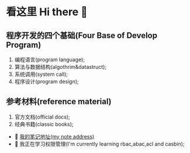 # 看这里 Hi there 👋

## 程序开发的四个基础(Four Base of Develop Program)

1. 编程语言(program language);
2. 算法与数据结构(algothrim&datastruct);
3. 系统调用(system call);
4. 程序设计(program design);

## 参考材料(reference material)

1. 官方文档(official docs);
2. 经典书籍(classic books);

- 📒 [我的笔记地址(my note address)](https://github.com/azi-v/azi-v)
- 🌱 我正在学习权限管理(I'm currently learning rbac,abac,acl and casbin);
